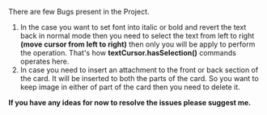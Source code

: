 There are few Bugs present in the Project.
1. In the case you want to set font into italic or bold and revert the text back in normal mode then you need to select the text from left to right **(move cursor from left to right)** then only you will be apply
   to perform the operation. That's how **textCursor.hasSelection()** commands operates here.
2. In case you need to insert an attachment to the front or back section of the card. It will be inserted to both the parts of the card. So you want to keep image in either of part of the card then you need to
   delete it.

**If you have any ideas for now to resolve the issues please suggest me.**
